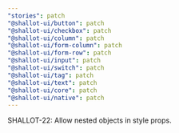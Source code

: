 ```yaml
---
"stories": patch
"@shallot-ui/button": patch
"@shallot-ui/checkbox": patch
"@shallot-ui/column": patch
"@shallot-ui/form-column": patch
"@shallot-ui/form-row": patch
"@shallot-ui/input": patch
"@shallot-ui/switch": patch
"@shallot-ui/tag": patch
"@shallot-ui/text": patch
"@shallot-ui/core": patch
"@shallot-ui/native": patch
---
```


SHALLOT-22: Allow nested objects in style props.
